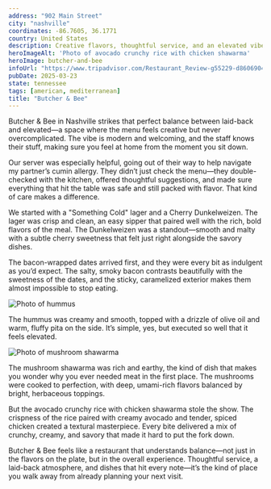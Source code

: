 ```yaml
---
address: "902 Main Street"
city: "nashville"
coordinates: -86.7605, 36.1771
country: United States
description: Creative flavors, thoughtful service, and an elevated vibe
heroImageAlt: 'Photo of avocado crunchy rice with chicken shawarma'
heroImage: butcher-and-bee
infoUrl: "https://www.tripadvisor.com/Restaurant_Review-g55229-d8606904-Reviews-Butcher_Bee-Nashville_Davidson_County_Tennessee.html"
pubDate: 2025-03-23
state: tennessee
tags: [american, mediterranean]
title: "Butcher & Bee"
---
```


Butcher & Bee in Nashville strikes that perfect balance between laid-back and elevated—a space where the menu feels creative but never overcomplicated. The vibe is modern and welcoming, and the staff knows their stuff, making sure you feel at home from the moment you sit down.

Our server was especially helpful, going out of their way to help navigate my partner’s cumin allergy. They didn’t just check the menu—they double-checked with the kitchen, offered thoughtful suggestions, and made sure everything that hit the table was safe and still packed with flavor. That kind of care makes a difference.

We started with a "Something Cold" lager and a Cherry Dunkelweizen. The lager was crisp and clean, an easy sipper that paired well with the rich, bold flavors of the meal. The Dunkelweizen was a standout—smooth and malty with a subtle cherry sweetness that felt just right alongside the savory dishes.

The bacon-wrapped dates arrived first, and they were every bit as indulgent as you’d expect. The salty, smoky bacon contrasts beautifully with the sweetness of the dates, and the sticky, caramelized exterior makes them almost impossible to stop eating.

![Photo of hummus](/no-reserv-ai-tions/butcher-and-bee-hummus.webp)

The hummus was creamy and smooth, topped with a drizzle of olive oil and warm, fluffy pita on the side. It’s simple, yes, but executed so well that it feels elevated.

![Photo of mushroom shawarma](/no-reserv-ai-tions/butcher-and-bee-mushroom-shawarma.webp)

The mushroom shawarma was rich and earthy, the kind of dish that makes you wonder why you ever needed meat in the first place. The mushrooms were cooked to perfection, with deep, umami-rich flavors balanced by bright, herbaceous toppings.

But the avocado crunchy rice with chicken shawarma stole the show. The crispness of the rice paired with creamy avocado and tender, spiced chicken created a textural masterpiece. Every bite delivered a mix of crunchy, creamy, and savory that made it hard to put the fork down.

Butcher & Bee feels like a restaurant that understands balance—not just in the flavors on the plate, but in the overall experience. Thoughtful service, a laid-back atmosphere, and dishes that hit every note—it’s the kind of place you walk away from already planning your next visit.